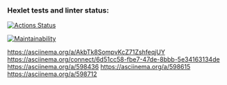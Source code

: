 ### Hexlet tests and linter status:
[![Actions Status](https://github.com/YanDobromir/java-project-61/workflows/hexlet-check/badge.svg)](https://github.com/YanDobromir/java-project-61/actions)

[![Maintainability](https://api.codeclimate.com/v1/badges/bb562556d6d2f0ef1e0c/maintainability)](https://codeclimate.com/github/YanDobromir/java-project-61/maintainability)


https://asciinema.org/a/AkbTk8SompvKcZ71ZshfeqjUY
https://asciinema.org/connect/6d51cc58-fbe7-47de-8bbb-5e34163134de
https://asciinema.org/a/598436
https://asciinema.org/a/598615
https://asciinema.org/a/598712
